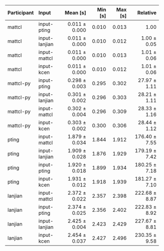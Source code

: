 | Participant | Input | Mean [s] | Min [s] | Max [s] | Relative |
|:---|:---|---:|---:|---:|---:|
| mattcl | input-pting | 0.011 ± 0.000 | 0.010 | 0.013 | 1.00 |
| mattcl | input-lanjian | 0.011 ± 0.000 | 0.010 | 0.012 | 1.00 ± 0.05 |
| mattcl | input-mattcl | 0.011 ± 0.000 | 0.010 | 0.013 | 1.01 ± 0.06 |
| mattcl | input-kcen | 0.011 ± 0.000 | 0.010 | 0.012 | 1.01 ± 0.06 |
| mattcl-py | input-pting | 0.298 ± 0.003 | 0.295 | 0.302 | 27.97 ± 1.11 |
| mattcl-py | input-lanjian | 0.301 ± 0.002 | 0.296 | 0.303 | 28.21 ± 1.11 |
| mattcl-py | input-mattcl | 0.302 ± 0.004 | 0.296 | 0.309 | 28.33 ± 1.16 |
| mattcl-py | input-kcen | 0.303 ± 0.002 | 0.300 | 0.306 | 28.44 ± 1.12 |
| pting | input-mattcl | 1.879 ± 0.034 | 1.844 | 1.912 | 176.40 ± 7.55 |
| pting | input-lanjian | 1.909 ± 0.028 | 1.876 | 1.929 | 179.19 ± 7.42 |
| pting | input-pting | 1.920 ± 0.018 | 1.899 | 1.934 | 180.25 ± 7.18 |
| pting | input-kcen | 1.931 ± 0.012 | 1.918 | 1.939 | 181.27 ± 7.10 |
| lanjian | input-mattcl | 2.372 ± 0.022 | 2.357 | 2.398 | 222.68 ± 8.87 |
| lanjian | input-pting | 2.374 ± 0.025 | 2.356 | 2.402 | 222.83 ± 8.92 |
| lanjian | input-lanjian | 2.425 ± 0.004 | 2.423 | 2.429 | 227.67 ± 8.81 |
| lanjian | input-kcen | 2.454 ± 0.037 | 2.427 | 2.496 | 230.35 ± 9.58 |
